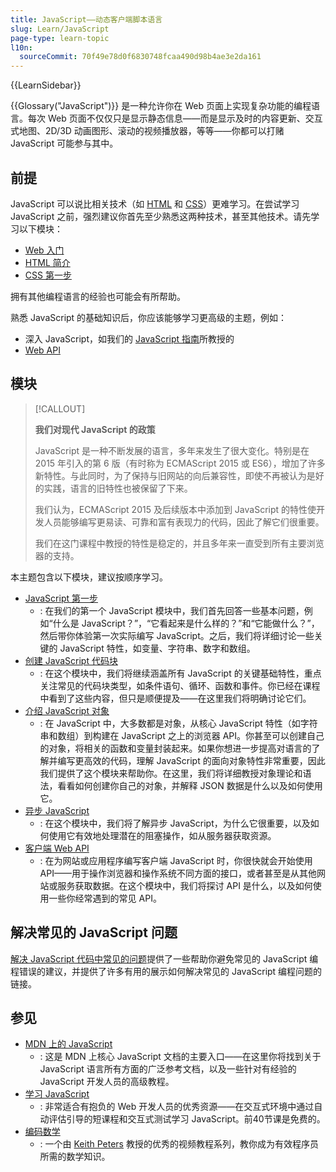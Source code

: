 ```yaml
---
title: JavaScript——动态客户端脚本语言
slug: Learn/JavaScript
page-type: learn-topic
l10n:
  sourceCommit: 70f49e78d0f6830748fcaa490d98b4ae3e2da161
---
```


{{LearnSidebar}}

{{Glossary("JavaScript")}} 是一种允许你在 Web 页面上实现复杂功能的编程语言。每次 Web 页面不仅仅只是显示静态信息——而是显示及时的内容更新、交互式地图、2D/3D 动画图形、滚动的视频播放器，等等——你都可以打赌 JavaScript 可能参与其中。

## 前提

JavaScript 可以说比相关技术（如 [HTML](/zh-CN/docs/Learn/HTML) 和 [CSS](/zh-CN/docs/Learn/CSS)）更难学习。在尝试学习 JavaScript 之前，强烈建议你首先至少熟悉这两种技术，甚至其他技术。请先学习以下模块：

- [Web 入门](/zh-CN/docs/Learn/Getting_started_with_the_web)
- [HTML 简介](/zh-CN/docs/Learn/HTML/Introduction_to_HTML)
- [CSS 第一步](/zh-CN/docs/Learn/CSS/First_steps)

拥有其他编程语言的经验也可能会有所帮助。

熟悉 JavaScript 的基础知识后，你应该能够学习更高级的主题，例如：

- 深入 JavaScript，如我们的 [JavaScript 指南](/zh-CN/docs/Web/JavaScript/Guide)所教授的
- [Web API](/zh-CN/docs/Web/API)

## 模块

> [!CALLOUT]
>
> **我们对现代 JavaScript 的政策**
>
> JavaScript 是一种不断发展的语言，多年来发生了很大变化。特别是在 2015 年引入的第 6 版（有时称为 ECMAScript 2015 或 ES6），增加了许多新特性。与此同时，为了保持与旧网站的向后兼容性，即使不再被认为是好的实践，语言的旧特性也被保留了下来。
>
> 我们认为，ECMAScript 2015 及后续版本中添加到 JavaScript 的特性使开发人员能够编写更易读、可靠和富有表现力的代码，因此了解它们很重要。
>
> 我们在这门课程中教授的特性是稳定的，并且多年来一直受到所有主要浏览器的支持。

本主题包含以下模块，建议按顺序学习。

- [JavaScript 第一步](/zh-CN/docs/Learn/JavaScript/First_steps)
  - : 在我们的第一个 JavaScript 模块中，我们首先回答一些基本问题，例如“什么是 JavaScript？”，“它看起来是什么样的？”和“它能做什么？”，然后带你体验第一次实际编写 JavaScript。之后，我们将详细讨论一些关键的 JavaScript 特性，如变量、字符串、数字和数组。
- [创建 JavaScript 代码块](/zh-CN/docs/Learn/JavaScript/Building_blocks)
  - : 在这个模块中，我们将继续涵盖所有 JavaScript 的关键基础特性，重点关注常见的代码块类型，如条件语句、循环、函数和事件。你已经在课程中看到了这些内容，但只是顺便提及——在这里我们将明确讨论它们。
- [介绍 JavaScript 对象](/zh-CN/docs/Learn/JavaScript/Objects)
  - : 在 JavaScript 中，大多数都是对象，从核心 JavaScript 特性（如字符串和数组）到构建在 JavaScript 之上的浏览器 API。你甚至可以创建自己的对象，将相关的函数和变量封装起来。如果你想进一步提高对语言的了解并编写更高效的代码，理解 JavaScript 的面向对象特性非常重要，因此我们提供了这个模块来帮助你。在这里，我们将详细教授对象理论和语法，看看如何创建你自己的对象，并解释 JSON 数据是什么以及如何使用它。
- [异步 JavaScript](/zh-CN/docs/Learn/JavaScript/Asynchronous)
  - : 在这个模块中，我们将了解异步 JavaScript，为什么它很重要，以及如何使用它有效地处理潜在的阻塞操作，如从服务器获取资源。
- [客户端 Web API](/zh-CN/docs/Learn/JavaScript/Client-side_web_APIs)
  - : 在为网站或应用程序编写客户端 JavaScript 时，你很快就会开始使用 API——用于操作浏览器和操作系统不同方面的接口，或者甚至是从其他网站或服务获取数据。在这个模块中，我们将探讨 API 是什么，以及如何使用一些你经常遇到的常见 API。

## 解决常见的 JavaScript 问题

[解决 JavaScript 代码中常见的问题](/zh-CN/docs/Learn/JavaScript/Howto)提供了一些帮助你避免常见的 JavaScript 编程错误的建议，并提供了许多有用的展示如何解决常见的 JavaScript 编程问题的链接。

## 参见

- [MDN 上的 JavaScript](/zh-CN/docs/Web/JavaScript)
  - : 这是 MDN 上核心 JavaScript 文档的主要入口——在这里你将找到关于 JavaScript 语言所有方面的广泛参考文档，以及一些针对有经验的 JavaScript 开发人员的高级教程。
- [学习 JavaScript](https://learnjavascript.online/)
  - : 非常适合有抱负的 Web 开发人员的优秀资源——在交互式环境中通过自动评估引导的短课程和交互式测试学习 JavaScript。前40节课是免费的。
- [编码数学](https://www.youtube.com/user/codingmath)
  - : 一个由 [Keith Peters](https://www.bit-101.com/2017/about-me/) 教授的优秀的视频教程系列，教你成为有效程序员所需的数学知识。
